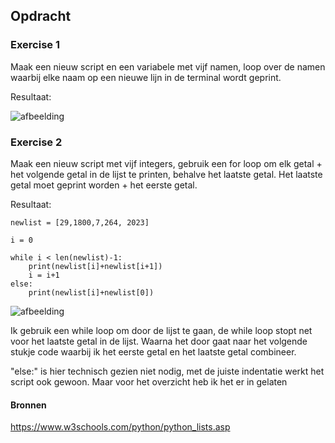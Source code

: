 ## Opdracht

### Exercise 1

Maak een nieuw script en een variabele met vijf namen, loop over de namen waarbij elke naam op een nieuwe lijn in de terminal wordt geprint.

Resultaat:

![afbeelding](https://github.com/techgrounds/techgrounds-Allardyg/assets/132412310/b3a4b676-d9b2-4ca0-96b4-1301490e42f4)

### Exercise 2

Maak een nieuw script met vijf integers, gebruik een for loop om elk getal + het volgende getal in de lijst te printen, behalve het laatste getal.
Het laatste getal moet geprint worden + het eerste getal.

Resultaat:

    newlist = [29,1800,7,264, 2023]

    i = 0

    while i < len(newlist)-1:
        print(newlist[i]+newlist[i+1])
        i = i+1
    else:
        print(newlist[i]+newlist[0])

![afbeelding](https://github.com/techgrounds/techgrounds-Allardyg/assets/132412310/96a78206-c46e-4eb7-9475-bc575d1cc1ab)

Ik gebruik een while loop om door de lijst te gaan, de while loop stopt net voor het laatste getal in de lijst.
Waarna het door gaat naar het volgende stukje code waarbij ik het eerste getal en het laatste getal combineer.

"else:" is hier technisch gezien niet nodig, met de juiste indentatie werkt het script ook gewoon. Maar voor het overzicht heb ik het er in gelaten


#### Bronnen

https://www.w3schools.com/python/python_lists.asp
